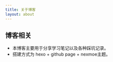 ```yaml
---
title: 关于博客
layout: about
---
```




## 博客相关

- 本博客主要用于分享学习笔记以及各种踩坑记录。
- 搭建方式为 hexo + github page + nexmoe主题。